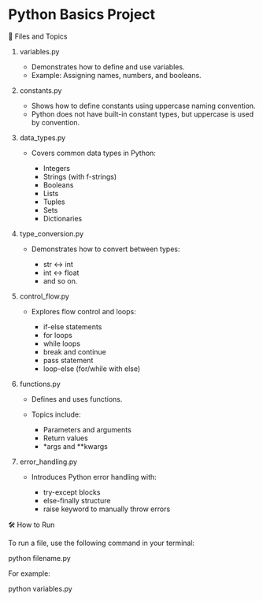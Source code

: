# Python Basics Project


📁 Files and Topics

1. variables.py

   * Demonstrates how to define and use variables.
   * Example: Assigning names, numbers, and booleans.

2. constants.py

   * Shows how to define constants using uppercase naming convention.
   * Python does not have built-in constant types, but uppercase is used by convention.

3. data\_types.py

   * Covers common data types in Python:

     * Integers
     * Strings (with f-strings)
     * Booleans
     * Lists
     * Tuples
     * Sets
     * Dictionaries

4. type\_conversion.py

   * Demonstrates how to convert between types:

     * str ↔ int
     * int ↔ float
     * and so on.

5. control\_flow\.py

   * Explores flow control and loops:

     * if-else statements
     * for loops
     * while loops
     * break and continue
     * pass statement
     * loop-else (for/while with else)

6. functions.py

   * Defines and uses functions.
   * Topics include:

     * Parameters and arguments
     * Return values
     * \*args and \*\*kwargs

7. error\_handling.py

   * Introduces Python error handling with:

     * try-except blocks
     * else-finally structure
     * raise keyword to manually throw errors

🛠️ How to Run


To run a file, use the following command in your terminal:

python filename.py

For example:

python variables.py
